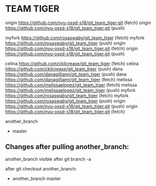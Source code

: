 # TEAM TIGER
origin	https://github.com/nyu-ossd-s18/git_team_tiger.git (fetch)
origin	https://github.com/nyu-ossd-s18/git_team_tiger.git (push)


myfork	https://github.com/rosaswaby/git_team_tiger (fetch)
myfork	https://github.com/rosaswaby/git_team_tiger (push)
origin	https://github.com/nyu-ossd-s18/git_team_tiger.git (fetch)
origin	https://github.com/nyu-ossd-s18/git_team_tiger.git (push)

celina	https://github.com/ckilcrease/git_team_tiger (fetch)
celina	https://github.com/ckilcrease/git_team_tiger (push)
dana	https://github.com/danagilliann/git_team_tiger (push)
dana	https://github.com/danagilliann/git_team_tiger (fetch)
melissa	https://github.com/melissaelopez/git_team_tiger (fetch)
melissa	https://github.com/melissaelopez/git_team_tiger (push)
myfork	https://github.com/rosaswaby/git_team_tiger (fetch)
myfork	https://github.com/rosaswaby/git_team_tiger (push)
origin	https://github.com/nyu-ossd-s18/git_team_tiger.git (push)
origin	https://github.com/nyu-ossd-s18/git_team_tiger.git (fetch)


another_branch
* master

## Changes after pulling another_branch:
another_branch visible after git branch -a

after git checkout another_branch:
* another_branch
  master
